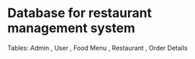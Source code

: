# Database for restaurant management system
Tables:
Admin
, User
, Food Menu
, Restaurant
, Order Details
